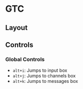 # GTC
## Layout
## Controls
### Global Controls
- `alt+i`: Jumps to input box
- `alt+j`: Jumps to channels box
- `alt+k`: Jumps to messages box